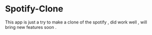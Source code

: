 # Spotify-Clone

This app is just a try to make a clone of the spotify , did work well , will bring new features soon .
